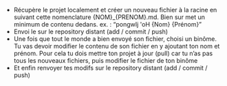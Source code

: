 - Récupère le projet localement et créer un nouveau fichier à la racine en suivant cette nomenclature {NOM}_{PRENOM}.md. Bien sur met un minimum de contenu dedans. ex. : “pongwIj 'oH {Nom} {Prénom}”
- Envoi le sur le repository distant (add / commit / push)
- Une fois que tout le monde a bien envoyé son fichier, choisi un binôme. Tu vas devoir modifier le contenu de son fichier en y ajoutant ton nom et prénom. Pour cela tu dois mettre ton projet à jour (pull) car tu n’as pas tous les nouveaux fichiers, puis modifier le fichier de ton binôme
- Et enfin renvoyer tes modifs sur le repository distant (add / commit / push)
